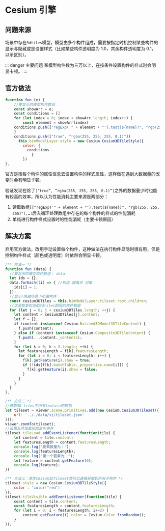 # Cesium 引擎

## 问题来源

场景中存在`3dtiles`模型，模型由多个构件组成，需要按指定时机控制某些构件的显示与隐藏或是设置样式（比如某些构件透明度为 1.0，其余构件透明度为 0.1，以示区别）。

::: danger 主要问题
某模型构件数为三万以上，在按条件设置构件的样式时会明显卡顿。
:::

## 官方做法

```js
function fun (e) {
	//要显示的模型构件数组
	const showArr = e;
	const conditions = []
	for (let index = 0; index < showArr.length; index++) {
		const element = showArr[index]
    conditions.push(["regExp('" + element + "').test(${name})", "rgb(255, 255, 255)"])
	}
	conditions.push(["true", "rgba(255, 255, 255, 0.1)"])
	  this.bimModelLayer.style = new Cesium.Cesium3DTileStyle({
	    color: {
	      conditions
			}
		})
},
```

官方是按每个构件的属性信息去设置构件的样式属性，这样做在遇到大数据量的改变时会有明显卡顿。

验证发现在除了`[”true”, “rgba(255, 255, 255, 0.1)”]`之外的数据量少时也能有较高的效率，所以认为性能消耗主要来源是两部分：

1. 读取数组`[["regExp('" + element + "').test(${name})", "rgb(255, 255, 255)"],…]`后去循环处理数组中存在的每个构件的样式的性能消耗
2. 单纯进行构件样式设置时的性能消耗（主要卡顿原因）

## 解决方案

弃用官方做法，改用手动设置每个构件，这种做法在执行构件显隐时很有用，但是控制构件样式（颜色或透明度）时依然会明显卡顿。

```js
/** 方法一 */
function fun (data) {
  //要显示的模型构件数组： data
  let ids = {};
  data.forEach((i) => { //构造 键值对 对象
    ids[i] = 1;
  });
  //显示/隐藏场景下所属构件
  const cesium3DTiles = this.bimModelLayer.tileset.root.children;
  //这里能拿到当前3dtiles图层的构件数据
  for (let j = 0; j < cesium3DTiles.length; ++j) {
    let content = cesium3DTiles[j].content;
    let f = [];
    if (content instanceof Cesium.Batched3DModel3DTileContent) {
      f.push(content);
    } else if (content instanceof Cesium.Composite3DTileContent) {
      f.push(...content._contents);
    }
    for (let k = 0; k < f.length; ++k) {
      let featuresLength = f[k].featuresLength;
      for (let i = 0; i < featuresLength; i++) {
        f[k].getFeature(i).show = true;
        if (!ids[f[k].batchTable._properties.name[i]]) {
          f[k].getFeature(i).show = false;
        }
      }
    }
  }
},

/** 方法二 */
//获取3D tiles中所有feature的数据
let tileset = viewer.scene.primitives.add(new Cesium.Cesium3DTileset({
	url: '.././data/sz/tileset.json'
}));
viewer.zoomTo(tileset);
//设置瓦片加载完成监听事件
tileset.tileLoad.addEventListener(function(tile) {
	let content = tile.content;
	let featuresLength = content.featuresLength;
	console.log("要素数量为：");
	console.log(featuresLength);
	console.log("第一个要素为：");
	let feature = content.getFeature(0);
	console.log(feature);
})

/** 方法三：原生Cesium3DTileset类可以直接获取到所有子构件 */
tileset.style = new Cesium.Cesium3DTileStyle({
    color : 'color("red")'
});
tileset.tileVisible.addEventListener(function(tile) {
    const content = tile.content;
    const featuresLength = content.featuresLength;
    for (let i = 0; i < featuresLength; i+=2) {
        content.getFeature(i).color = Cesium.Color.fromRandom();
    }
});
```
